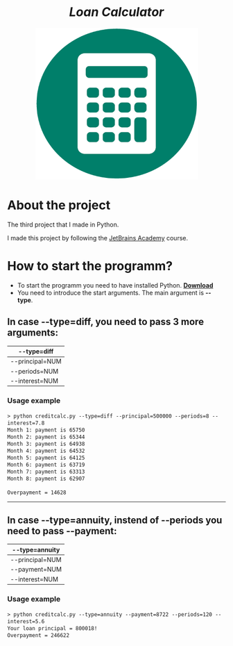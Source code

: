<h1 align="center"><strong><em>Loan Calculator</strong></em></h1>
<p align="center"><img src="demo/logo.png" alt="bot-logo" height=350 width=375></p>

# About the project
<p>The third project that I made in Python.</p>
<p>I made this project by following the <a href=https://hyperskill.org/tracks>JetBrains Academy</a> course.</p> 
 
# How to start the programm?
* To start the programm you need to have installed Python. [**Download**](https://www.python.org/downloads/)
* You need to introduce the start arguments. The main argument is **--type**.

## **In case **--type=diff**, you need to pass 3 more arguments:**
  
| --type=diff |
|-------------|
| --principal=NUM |
| --periods=NUM   |
| --interest=NUM  |

### Usage example

```
> python creditcalc.py --type=diff --principal=500000 --periods=8 --interest=7.8
Month 1: payment is 65750
Month 2: payment is 65344
Month 3: payment is 64938
Month 4: payment is 64532
Month 5: payment is 64125
Month 6: payment is 63719
Month 7: payment is 63313
Month 8: payment is 62907

Overpayment = 14628
```

---------------------------------

## **In case **--type=annuity**, instend of **--periods** you need to pass **--payment**:**

| --type=annuity  |
|-----------------|
| --principal=NUM |
| --payment=NUM   |
| --interest=NUM  |

### Usage example

```
> python creditcalc.py --type=annuity --payment=8722 --periods=120 --interest=5.6
Your loan principal = 800018!
Overpayment = 246622
```
